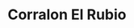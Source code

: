 ---
title: "Corralon El Rubio"
url: /ciudad-autonoma-de-buenos-aires/corralon-el-rubio/
shop: Allgemein
---